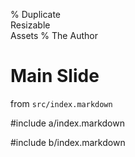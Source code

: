 % Duplicate<br/>Resizable<br/>Assets
% The Author

# Main Slide

from `src/index.markdown`

#include a/index.markdown

#include b/index.markdown
